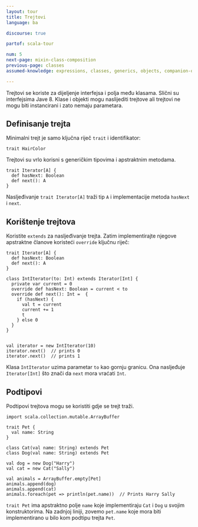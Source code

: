 ```yaml
---
layout: tour
title: Trejtovi
language: ba

discourse: true

partof: scala-tour

num: 5
next-page: mixin-class-composition
previous-page: classes
assumed-knowledge: expressions, classes, generics, objects, companion-objects

---
```


Trejtovi se koriste za dijeljenje interfejsa i polja među klasama.
Slični su interfejsima Jave 8.
Klase i objekti mogu naslijediti trejtove ali trejtovi ne mogu biti instancirani i zato nemaju parametara.

## Definisanje trejta
Minimalni trejt je samo ključna riječ `trait` i identifikator:

```tut
trait HairColor
```

Trejtovi su vrlo korisni s generičkim tipovima i apstraktnim metodama.
```tut
trait Iterator[A] {
  def hasNext: Boolean
  def next(): A
}
```

Nasljeđivanje `trait Iterator[A]` traži tip `A` i implementacije metoda `hasNext` i `next`.

## Korištenje trejtova
Koristite `extends` za nasljeđivanje trejta. Zatim implementirajte njegove apstraktne članove koristeći `override` ključnu riječ:
```tut
trait Iterator[A] {
  def hasNext: Boolean
  def next(): A
}

class IntIterator(to: Int) extends Iterator[Int] {
  private var current = 0
  override def hasNext: Boolean = current < to
  override def next(): Int =  {
    if (hasNext) {
      val t = current
      current += 1
      t
    } else 0
  }
}


val iterator = new IntIterator(10)
iterator.next()  // prints 0
iterator.next()  // prints 1
```
Klasa `IntIterator` uzima parametar `to` kao gornju granicu. 
Ona nasljeđuje `Iterator[Int]` što znači da `next` mora vraćati `Int`.

## Podtipovi
Podtipovi trejtova mogu se koristiti gdje se trejt traži.
```tut
import scala.collection.mutable.ArrayBuffer

trait Pet {
  val name: String
}

class Cat(val name: String) extends Pet
class Dog(val name: String) extends Pet

val dog = new Dog("Harry")
val cat = new Cat("Sally")

val animals = ArrayBuffer.empty[Pet]
animals.append(dog)
animals.append(cat)
animals.foreach(pet => println(pet.name))  // Prints Harry Sally
```
`trait Pet` ima apstraktno polje `name` koje implementiraju `Cat` i `Dog` u svojim konstruktorima. 
Na zadnjoj liniji, zovemo `pet.name` koje mora biti implementirano u bilo kom podtipu trejta `Pet`.
